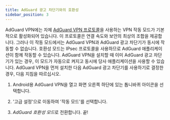 ```yaml
---
title: AdGuard 광고 차단기와의 호환성
sidebar_position: 3
---
```



AdGuard VPN에는 자체 [AdGuard VPN 프로토콜](/general/adguard-vpn-protocol.mdx)을 사용하는 VPN 작동 모드가 기본적으로 활성화되어 있습니다. 이 프로토콜은 연결 속도와 보안의 최상의 조합을 제공합니다. 그러나 이 작동 모드에서는 AdGuard VPN과 AdGuard 광고 차단기가 동시에 작동할 수 없습니다. 호환성 모드는 IPsec 프로토콜을 사용하므로 AdGuard 애플리케이션이 함께 작동할 수 있습니다. AdGuard VPN을 설치할 때 이미 AdGuard 광고 차단기가 있는 경우, 이 모드가 자동으로 켜지고 동시에 당사 애플리케이션을 사용할 수 있습니다. AdGuard VPN을 먼저 설치한 다음 AdGuard 광고 차단기를 사용하기로 결정한 경우, 다음 지침을 따르십시오.

1. Android용 AdGuard VPN을 열고 화면 오른쪽 하단에 있는 톱니바퀴 아이콘을 선택합니다.

2. '고급 설정'으로 이동하여 '작동 모드'를 선택합니다.

3. *AdGuard 호환성 모드*로 전환합니다. 끝!